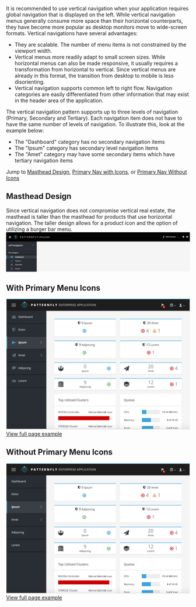 It is recommended to use vertical navigation when your application requires global navigation that is displayed on the left. While vertical navigation menus generally consume more space than their horizontal counterparts, they have become more popular as desktop monitors move to wide-screen formats. Vertical navigations have several advantages:

- They are scalable. The number of menu items is not constrained by the viewport width.
- Vertical menus more readily adapt to small screen sizes. While horizontal menus can also be made responsive, it usually requires a transformation from horizontal to vertical. Since vertical menus are already in this format, the transition from desktop to mobile is less disorienting.
- Vertical navigation supports common left to right flow. Navigation categories are easily differentiated from other information that may exist in the header area of the application.

The vertical navigation pattern supports up to three levels of navigation (Primary, Secondary and Tertiary). Each navigation item does not have to have the same number of levels of navigation. To illustrate this, look at the example below:

- The "Dashboard" category has no secondary navigation items
- The "Ipsum" category has secondary level navigation items
- The "Amet" category may have some secondary items which have tertiary navigation items

Jump to [Masthead Design](#masthead-design), [Primary Nav with Icons](#with-primary-menu-icons), or [Primary Nav Without Icons](#without-primary-menu-icons)


## Masthead Design
Since vertical navigation does not compromise vertical real estate, the masthead is taller than the masthead for products that use horizontal navigation. The taller design allows for a product icon and the option of utilizing a burger bar menu.
![masthead-design](img/masthead-vertical.png)

## With Primary Menu Icons
![with-primary-menu-icons](img/navigation-vertical-icons.png)
[View full page example](http://www.patternfly.org/pattern-library/navigation/vertical-navigation/vertical-navigation.html#_)

## Without Primary Menu Icons
![without-primary-menu-icons](img/navigation-vertical-no-icons.png)
[View full page example](http://www.patternfly.org/pattern-library/navigation/vertical-navigation/vertical-navigation-without-icons.html#_)
